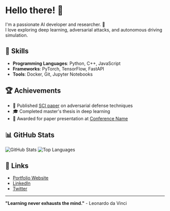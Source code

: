 # Hello there! 👋

I'm a passionate AI developer and researcher. 🚀  
I love exploring deep learning, adversarial attacks, and autonomous driving simulation.  

## 🌟 Skills
- **Programming Languages**: Python, C++, JavaScript
- **Frameworks**: PyTorch, TensorFlow, FastAPI
- **Tools**: Docker, Git, Jupyter Notebooks

## 🏆 Achievements
- 📝 Published [SCI paper](#) on adversarial defense techniques
- 🎓 Completed master's thesis in deep learning
- 🥇 Awarded for paper presentation at [Conference Name](#)

## 📊 GitHub Stats
![GitHub Stats](https://github-readme-stats.vercel.app/api?username=Lee-SeungYeol&show_icons=true&theme=radical)
![Top Languages](https://github-readme-stats.vercel.app/api/top-langs/?username=Lee-SeungYeol&layout=compact&theme=radical)

## 🔗 Links
- [Portfolio Website](#)
- [LinkedIn](#)
- [Twitter](#)

---
**"Learning never exhausts the mind."** - Leonardo da Vinci